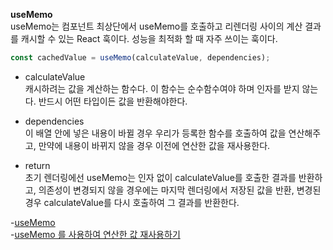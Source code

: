 **useMemo**  
useMemo는 컴포넌트 최상단에서 useMemo를 호출하고 리렌더링 사이의 계산 결과를 캐시할 수 있는 React 훅이다. 성능을 최적화 할 때 자주 쓰이는 훅이다.

```js
const cachedValue = useMemo(calculateValue, dependencies);
```

- calculateValue  
  캐시하려는 값을 계산하는 함수다. 이 함수는 순수함수여야 하며 인자를 받지 않는다. 반드시 어떤 타입이든 값을 반환해야한다.

- dependencies  
  이 배열 안에 넣은 내용이 바뀔 경우 우리가 등록한 함수를 호출하여 값을 연산해주고, 만약에 내용이 바뀌지 않을 경우 이전에 연산한 값을 재사용한다.

- return  
  초기 렌더링에선 useMemo는 인자 없이 calculateValue를 호출한 결과를 반환하고, 의존성이 변경되지 않을 경우에는 마지막 렌더링에서 저장된 값을 반환, 변경된 경우 calculateValue를 다시 호출하여 그 결과를 반환한다.

-[useMemo](https://react-ko.dev/reference/react/useMemo)  
-[useMemo 를 사용하여 연산한 값 재사용하기](https://react.vlpt.us/basic/17-useMemo.html)
